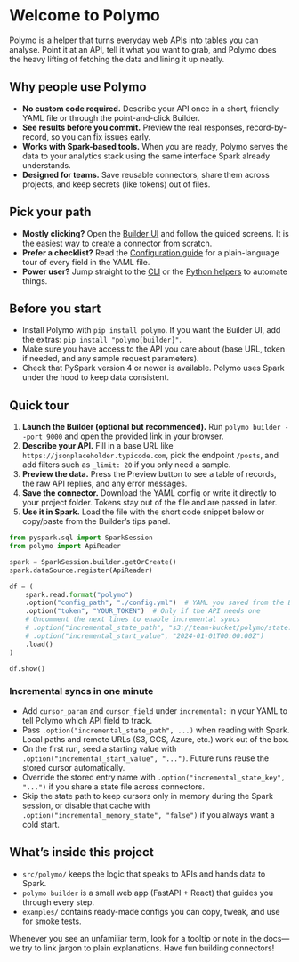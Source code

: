 # Welcome to Polymo

Polymo is a helper that turns everyday web APIs into tables you can analyse. Point it at an API, tell it what you want to grab, and Polymo does the heavy lifting of fetching the data and lining it up neatly.

## Why people use Polymo
- **No custom code required.** Describe your API once in a short, friendly YAML file or through the point-and-click Builder.
- **See results before you commit.** Preview the real responses, record-by-record, so you can fix issues early.
- **Works with Spark-based tools.** When you are ready, Polymo serves the data to your analytics stack using the same interface Spark already understands.
- **Designed for teams.** Save reusable connectors, share them across projects, and keep secrets (like tokens) out of files.

## Pick your path
- **Mostly clicking?** Open the [Builder UI](builder-ui.md) and follow the guided screens. It is the easiest way to create a connector from scratch.
- **Prefer a checklist?** Read the [Configuration guide](config.md) for a plain-language tour of every field in the YAML file.
- **Power user?** Jump straight to the [CLI](cli.md) or the [Python helpers](api.md) to automate things.

## Before you start
- Install Polymo with `pip install polymo`. If you want the Builder UI, add the extras: `pip install "polymo[builder]"`.
- Make sure you have access to the API you care about (base URL, token if needed, and any sample request parameters).
- Check that PySpark version 4 or newer is available. Polymo uses Spark under the hood to keep data consistent.

## Quick tour

1. **Launch the Builder (optional but recommended).** Run `polymo builder --port 9000` and open the provided link in your browser.
2. **Describe your API.** Fill in a base URL like `https://jsonplaceholder.typicode.com`, pick the endpoint `/posts`, and add filters such as `_limit: 20` if you only need a sample.
3. **Preview the data.** Press the Preview button to see a table of records, the raw API replies, and any error messages.
4. **Save the connector.** Download the YAML config or write it directly to your project folder. Tokens stay out of the file and are passed in later.
5. **Use it in Spark.** Load the file with the short code snippet below or copy/paste from the Builder’s tips panel.

```python
from pyspark.sql import SparkSession
from polymo import ApiReader

spark = SparkSession.builder.getOrCreate()
spark.dataSource.register(ApiReader)

df = (
    spark.read.format("polymo")
    .option("config_path", "./config.yml")  # YAML you saved from the Builder
    .option("token", "YOUR_TOKEN")  # Only if the API needs one
    # Uncomment the next lines to enable incremental syncs
    # .option("incremental_state_path", "s3://team-bucket/polymo/state.json")
    # .option("incremental_start_value", "2024-01-01T00:00:00Z")
    .load()
)

df.show()
```

### Incremental syncs in one minute
- Add `cursor_param` and `cursor_field` under `incremental:` in your YAML to tell Polymo which API field to track.
- Pass `.option("incremental_state_path", ...)` when reading with Spark. Local paths and remote URLs (S3, GCS, Azure, etc.) work out of the box.
- On the first run, seed a starting value with `.option("incremental_start_value", "...")`. Future runs reuse the stored cursor automatically.
- Override the stored entry name with `.option("incremental_state_key", "...")` if you share a state file across connectors.
- Skip the state path to keep cursors only in memory during the Spark session, or disable that cache with `.option("incremental_memory_state", "false")` if you always want a cold start.

## What’s inside this project
- `src/polymo/` keeps the logic that speaks to APIs and hands data to Spark.
- `polymo builder` is a small web app (FastAPI + React) that guides you through every step.
- `examples/` contains ready-made configs you can copy, tweak, and use for smoke tests.

Whenever you see an unfamiliar term, look for a tooltip or note in the docs—we try to link jargon to plain explanations. Have fun building connectors!
